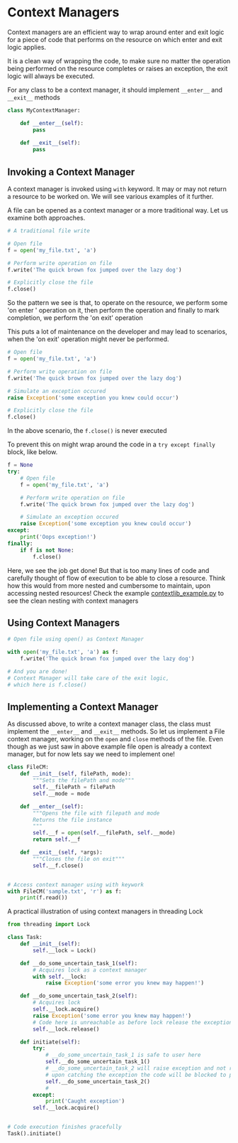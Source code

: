 # Context Managers

Context managers are an efficient way to wrap around enter and exit logic for a piece of code that performs on the resource on which enter and exit logic applies.

It is a clean way of wrapping the code, to make sure no matter the operation being performed on the resource completes or raises an exception, the exit logic will always be executed.

For any class to be a context manager, it should implement ```__enter__``` and ```__exit__``` methods

```python
class MyContextManager:

    def __enter__(self):
        pass
    
    def __exit__(self):
        pass
```

## Invoking a Context Manager

A context manager is invoked using ```with``` keyword. It may or may not return a resource to be worked on. We will see various examples of it further.

A file can be opened as a context manager or a more traditional way. Let us examine both approaches.

```python
# A traditional file write

# Open file
f = open('my_file.txt', 'a')

# Perform write operation on file
f.write('The quick brown fox jumped over the lazy dog')

# Explicitly close the file
f.close()
```

So the pattern we see is that, to operate on the resource, we perform some 'on enter ' operation on it, then perform the operation and finally to mark completion, we perform the 'on exit' operation

This puts a lot of maintenance on the developer and may lead to scenarios, when the 'on exit' operation might never be performed.

```python
# Open file
f = open('my_file.txt', 'a')

# Perform write operation on file
f.write('The quick brown fox jumped over the lazy dog')

# Simulate an exception occured
raise Exception('some exception you knew could occur')

# Explicitly close the file
f.close()
```

In the above scenario, the ```f.close()``` is never executed

To prevent this on might wrap around the code in a ```try except finally``` block, like below.

```python
f = None
try:
    # Open file
    f = open('my_file.txt', 'a')

    # Perform write operation on file
    f.write('The quick brown fox jumped over the lazy dog')

    # Simulate an exception occured
    raise Exception('some exception you knew could occur')
except:
    print('Oops exception!')
finally:
    if f is not None:
        f.close()
```

Here, we see the job get done! But that is too many lines of code and carefully thought of flow of execution to be able to close a resource. Think how this would from more nested and cumbersome to maintain, upon accessing nested resources! Check the example [contextlib_example.py](https://github.com/sumeetsarkar/art-of-python/blob/master/context_managers/contextlib_example.py) to see the clean nesting with context managers


## Using Context Managers

```python
# Open file using open() as Context Manager

with open('my_file.txt', 'a') as f:
    f.write('The quick brown fox jumped over the lazy dog')

# And you are done!
# Context Manager will take care of the exit logic,
# which here is f.close()
```


## Implementing a Context Manager

As discussed above, to write a context manager class, the class must implement the ```__enter__``` and ```__exit__``` methods. So let us implement a File context manager, working on the ```open``` and ```close``` methods of the file. Even though as we just saw in above example file open is already a context manager, but for now lets say we need to implement one!

```python
class FileCM:
    def __init__(self, filePath, mode):
        """Sets the filePath and mode"""
        self.__filePath = filePath
        self.__mode = mode

    def __enter__(self):
        """Opens the file with filepath and mode
        Returns the file instance
        """
        self.__f = open(self.__filePath, self.__mode)
        return self.__f

    def __exit__(self, *args):
        """Closes the file on exit"""
        self.__f.close()


# Access context manager using with keywork
with FileCM('sample.txt', 'r') as f:
    print(f.read())
```


A practical illustration of using context managers in threading Lock

```python
from threading import Lock

class Task:
    def __init__(self):
        self.__lock = Lock()

    def __do_some_uncertain_task_1(self):
        # Acquires lock as a context manager
        with self.__lock:
            raise Exception('some error you knew may happen!')

    def __do_some_uncertain_task_2(self):
        # Acquires lock
        self.__lock.acquire()
        raise Exception('some error you knew may happen!')
        # Code here is unreachable as before lock release the exception is raised
        self.__lock.release()

    def initiate(self):
        try:
            # __do_some_uncertain_task_1 is safe to user here
            self.__do_some_uncertain_task_1()
            # __do_some_uncertain_task_2 will raise exception and not release the lock
            # upon catching the exception the code will be blocked to proceed further as lock cannot be acquired
            self.__do_some_uncertain_task_2()
            # 
        except:
            print('Caught exception')
        self.__lock.acquire()


# Code execution finishes gracefully
Task().initiate()
```


